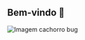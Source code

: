 ## Bem-vindo 👋

![Imagem cachorro bug](https://www.google.com/imgres?q=imagem%20gatinho%20meme%20tela%20azul&imgurl=https%3A%2F%2Fi.pinimg.com%2F736x%2F21%2F51%2Fa8%2F2151a8f29a0026dd46f01430d0482992.jpg&imgrefurl=https%3A%2F%2Fbr.pinterest.com%2Fpin%2Fbug-dog-meme--650277633687888749%2F&docid=WKUy8tDZlXgu9M&tbnid=jSPXfWXKhiS4sM&vet=12ahUKEwiLyqz449GIAxUiqJUCHaj0GrQQM3oECGoQAA..i&w=735&h=453&hcb=2&ved=2ahUKEwiLyqz449GIAxUiqJUCHaj0GrQQM3oECGoQAA)



<!--
**caiocristhyan/caiocristhyan** is a ✨ _special_ ✨ repository because its `README.md` (this file) appears on your GitHub profile.

Here are some ideas to get you started:

- 🔭 I’m currently working on ...
- 🌱 I’m currently learning ...
- 👯 I’m looking to collaborate on ...
- 🤔 I’m looking for help with ...
- 💬 Ask me about ...
- 📫 How to reach me: ...
- 😄 Pronouns: ...
- ⚡ Fun fact: ...
-->
